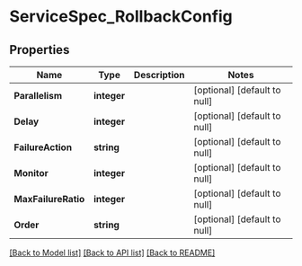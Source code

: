# ServiceSpec_RollbackConfig

## Properties
Name | Type | Description | Notes
------------ | ------------- | ------------- | -------------
**Parallelism** | **integer** |  | [optional] [default to null]
**Delay** | **integer** |  | [optional] [default to null]
**FailureAction** | **string** |  | [optional] [default to null]
**Monitor** | **integer** |  | [optional] [default to null]
**MaxFailureRatio** | **integer** |  | [optional] [default to null]
**Order** | **string** |  | [optional] [default to null]

[[Back to Model list]](../README.md#documentation-for-models) [[Back to API list]](../README.md#documentation-for-api-endpoints) [[Back to README]](../README.md)


